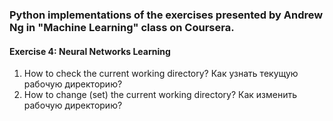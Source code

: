 ### Python implementations of the exercises presented by Andrew Ng in "Machine Learning" class on Coursera.

#### Exercise 4: Neural Networks Learning  

1. How to check the current working directory? Как узнать текущую рабочую директорию?  
2. How to change (set) the current working directory? Как изменить рабочую директорию?



